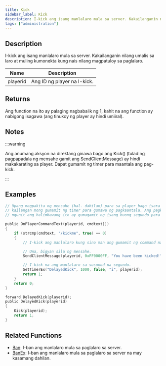 ```yaml
---
title: Kick
sidebar_label: Kick
description: I-kick ang isang manlalaro mula sa server. Kakailanganin nilang umalis sa laro at muling kumonekta kung nais nilang magpatuloy sa paglalaro.
tags: ["administration"]
---
```


## Description

I-kick ang isang manlalaro mula sa server. Kakailanganin nilang umalis sa laro at muling kumonekta kung nais nilang magpatuloy sa paglalaro.

| Name     | Description                   |
| -------- | ----------------------------- |
| playerid | Ang ID ng player na I-kick.   |

## Returns

Ang function na ito ay palaging nagbabalik ng 1, kahit na ang function ay nabigong isagawa (ang tinukoy ng player ay hindi umiiral).

## Notes

:::warning

Ang anumang aksyon na direktang ginawa bago ang Kick() (tulad ng pagpapadala ng mensahe gamit ang SendClientMessage) ay hindi makakarating sa player. Dapat gumamit ng timer para maantala ang pag-kick.

:::

## Examples

```c
// Upang magpakita ng mensahe (hal. dahilan) para sa player bago isara ang koneksyon
// kailangan mong gumamit ng timer para gumawa ng pagkaantala. Ang pagkaantala na ito ay kailangan lang ng ilang millisecond ang haba,
// ngunit ang halimbawang ito ay gumagamit ng isang buong segundo para lamang maging ligtas.

public OnPlayerCommandText(playerid, cmdtext[])
{
    if (strcmp(cmdtext, "/kickme", true) == 0)
    {
        // I-kick ang manlalaro kung sino man ang gumamit ng command na ito.

        // Una, bigyan sila ng mensahe.
        SendClientMessage(playerid, 0xFF0000FF, "You have been kicked!");

        // I-kick na ang manlalaro sa susunod na segundo.
        SetTimerEx("DelayedKick", 1000, false, "i", playerid);
        return 1;
    }
    return 0;
}

forward DelayedKick(playerid);
public DelayedKick(playerid)
{
    Kick(playerid);
    return 1;
}
```

## Related Functions

- [Ban](Ban): I-ban ang manlalaro mula sa paglalaro sa server.
- [BanEx](BanEx): I-ban ang manlalaro mula sa paglalaro sa server na may kasamang dahilan.